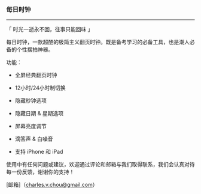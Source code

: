 ### 每日时钟

------

「 时光一逝永不回，往事只能回味 」

每日时钟，一款超酷的极简主义翻页时钟。既是备考学习的必备工具，也是潮人必备的个性摆拍神器。

功能：

-  全屏经典翻页时钟


-  12小时/24小时制切换


-  隐藏秒钟选项


- 隐藏日期 & 星期选项


- 屏幕亮度调节


- 滴答声 & 白噪音


- 支持 iPhone 和 iPad


使用中有任何问题或建议，欢迎通过评论和邮箱与我们取得联系，我们会认真对待每一份反馈，谢谢你的支持！

[邮箱]（charles.v.chou@gmail.com）